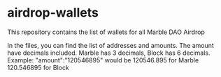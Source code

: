 # airdrop-wallets
This repository contains the list of wallets for all Marble DAO Airdrop

In the files, you can find the list of addresses and amounts. The amount have decimals included. Marble has 3 decimals, Block has 6 decimals.
Example:
"amount":"120546895" would be 
120546.895 for Marble
120.546895 for Block
